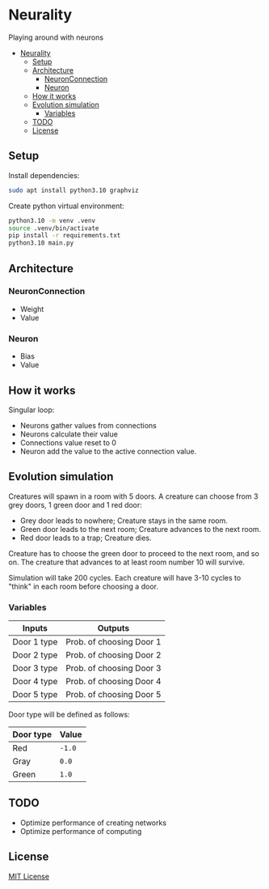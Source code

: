 # Neurality

Playing around with neurons

- [Neurality](#neurality)
  - [Setup](#setup)
  - [Architecture](#architecture)
    - [NeuronConnection](#neuronconnection)
    - [Neuron](#neuron)
  - [How it works](#how-it-works)
  - [Evolution simulation](#evolution-simulation)
    - [Variables](#variables)
  - [TODO](#todo)
  - [License](#license)

## Setup

Install dependencies:

```bash
sudo apt install python3.10 graphviz
```

Create python virtual environment:

```bash
python3.10 -m venv .venv
source .venv/bin/activate
pip install -r requirements.txt
python3.10 main.py
```

## Architecture

### NeuronConnection

- Weight
- Value

### Neuron

- Bias
- Value

## How it works

Singular loop:

  - Neurons gather values from connections
  - Neurons calculate their value
  - Connections value reset to 0
  - Neuron add the value to the active connection value.

## Evolution simulation

Creatures will spawn in a room with 5 doors. A creature can choose from 3 grey doors, 1 green door and 1 red door:

- Grey door leads to nowhere; Creature stays in the same room.
- Green door leads to the next room; Creature advances to the next room.
- Red door leads to a trap; Creature dies.

Creature has to choose the green door to proceed to the next room, and so on. The creature that advances to at least room number 10 will survive.

Simulation will take 200 cycles. Each creature will have 3-10 cycles to "think" in each room before choosing a door.

### Variables

Inputs | Outputs
-|-
Door 1 type | Prob. of choosing Door 1
Door 2 type | Prob. of choosing Door 2
Door 3 type | Prob. of choosing Door 3
Door 4 type | Prob. of choosing Door 4
Door 5 type | Prob. of choosing Door 5

Door type will be defined as follows:

Door type | Value
-|-
Red | `-1.0`
Gray | `0.0`
Green | `1.0`

## TODO

- Optimize performance of creating networks
- Optimize performance of computing

## License

[MIT License](./LICENSE)